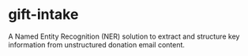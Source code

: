 # gift-intake
A Named Entity Recognition (NER) solution to extract and structure key information from unstructured donation email content.
